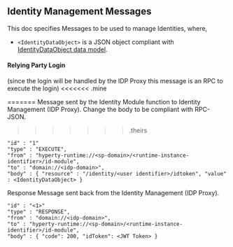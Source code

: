 Identity Management Messages
----------------------------

This doc specifies Messages to be used to manage Identities, where,

-	`<IdentityDataObject>` is a JSON object compliant with [IdentityDataObject data model](../../datamodel/user-identity).

#### Relying Party Login

(since the login will be handled by the IDP Proxy this message is an RPC to execute the login)
<<<<<<< .mine

=======
Message sent by the Identity Module function to Identity Management (IDP Proxy). Change the body to be compliant with RPC-JSON.
>>>>>>> .theirs

```
"id" : "1"
"type" : "EXECUTE",
"from" : "hyperty-runtime://<sp-domain>/<runtime-instance-identifier>/id-module",
"to" : "domain://<idp-domain>",
"body" : { "resource" : "/identity/<user identifier>/idtoken", "value" : <IdentityDataObject> }
```

Response Message sent back from the Identity Management (IDP Proxy).

```
"id" : "<1>"
"type" : "RESPONSE",
"from" : "domain://<idp-domain>",
"to" : "hyperty-runtime://<sp-domain>/<runtime-instance-identifier>/id-module",
"body" : { "code": 200, "idToken": <JWT Token> }
```
